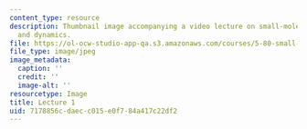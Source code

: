 ```yaml
---
content_type: resource
description: Thumbnail image accompanying a video lecture on small-molecule spectroscopy
  and dynamics.
file: https://ol-ocw-studio-app-qa.s3.amazonaws.com/courses/5-80-small-molecule-spectroscopy-and-dynamics-fall-2008/7178856cdaecc015e0f784a417c22df2_mit5_80f08lec1_th.jpg
file_type: image/jpeg
image_metadata:
  caption: ''
  credit: ''
  image-alt: ''
resourcetype: Image
title: Lecture 1
uid: 7178856c-daec-c015-e0f7-84a417c22df2
---
```

